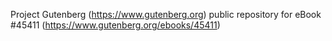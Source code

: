 Project Gutenberg (https://www.gutenberg.org) public repository for eBook #45411 (https://www.gutenberg.org/ebooks/45411)
